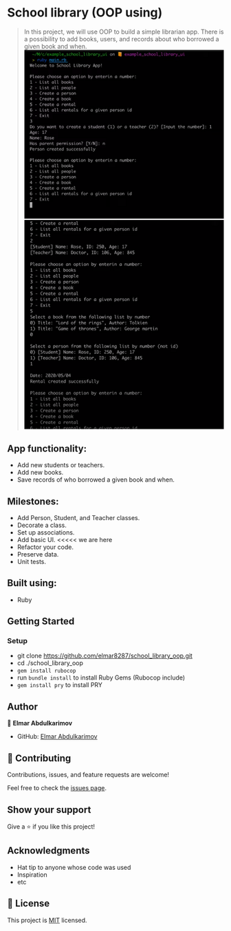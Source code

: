 # School library (OOP using)

> In this project, we will use OOP to build a simple librarian app. There is a possibility to add books, users, and records about who borrowed a given book and when.<br>
![Project Screenshot_1](./img/1.PNG)<br>
![Project Screenshot_2](./img/2.PNG)
## App functionality:

- Add new students or teachers.
- Add new books.
- Save records of who borrowed a given book and when.

## Milestones:

- Add Person, Student, and Teacher classes. 
- Decorate a class. 
- Set up associations. 
- Add basic UI. <<<<< we are here
- Refactor your code.
- Preserve data.
- Unit tests.

## Built using:

- Ruby

## Getting Started

### Setup
- git clone https://github.com/elmar8287/school_library_oop.git
- cd ./school_library_oop
- `gem install rubocop`
- run `bundle install` to install Ruby Gems (Rubocop include)
- `gem install pry` to install PRY

## Author

👤 **Elmar Abdulkarimov**

- GitHub: [Elmar Abdulkarimov](https://github.com/elmar8287)

## 🤝 Contributing

Contributions, issues, and feature requests are welcome!

Feel free to check the [issues page](../../issues/).

## Show your support

Give a ⭐️ if you like this project!

## Acknowledgments

- Hat tip to anyone whose code was used
- Inspiration
- etc

## 📝 License

This project is [MIT](./MIT.md) licensed.
